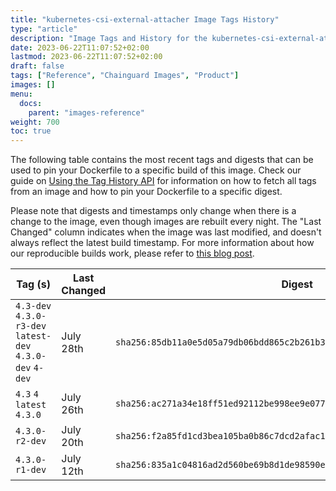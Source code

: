 ```yaml
---
title: "kubernetes-csi-external-attacher Image Tags History"
type: "article"
description: "Image Tags and History for the kubernetes-csi-external-attacher Chainguard Image"
date: 2023-06-22T11:07:52+02:00
lastmod: 2023-06-22T11:07:52+02:00
draft: false
tags: ["Reference", "Chainguard Images", "Product"]
images: []
menu:
  docs:
    parent: "images-reference"
weight: 700
toc: true
---
```


The following table contains the most recent tags and digests that can be used to pin your Dockerfile to a specific build of this image. Check our guide on [Using the Tag History API](/chainguard/chainguard-images/using-the-tag-history-api/) for information on how to fetch all tags from an image and how to pin your Dockerfile to a specific digest.

Please note that digests and timestamps only change when there is a change to the image, even though images are rebuilt every night. The "Last Changed" column indicates when the image was last modified, and doesn't always reflect the latest build timestamp. For more information about how our reproducible builds work, please refer to [this blog post](https://www.chainguard.dev/unchained/reproducing-chainguards-reproducible-image-builds).

| Tag (s)                                                    | Last Changed | Digest                                                                    |
|------------------------------------------------------------|--------------|---------------------------------------------------------------------------|
|  `4.3-dev` `4.3.0-r3-dev` `latest-dev` `4.3.0-dev` `4-dev` | July 28th    | `sha256:85db11a0e5d05a79db06bdd865c2b261b38792601cd9978267b6bab0d767e8e5` |
|  `4.3` `4` `latest` `4.3.0`                                | July 26th    | `sha256:ac271a34e18ff51ed92112be998ee9e077e5c94e3db8958b8e98d21e7de0de4e` |
|  `4.3.0-r2-dev`                                            | July 20th    | `sha256:f2a85fd1cd3bea105ba0b86c7dcd2afac14fb3dfa38e0a2c13e9afbd8c281f73` |
|  `4.3.0-r1-dev`                                            | July 12th    | `sha256:835a1c04816ad2d560be69b8d1de98590e2211ae2c626665cac68a63e7b7195a` |
